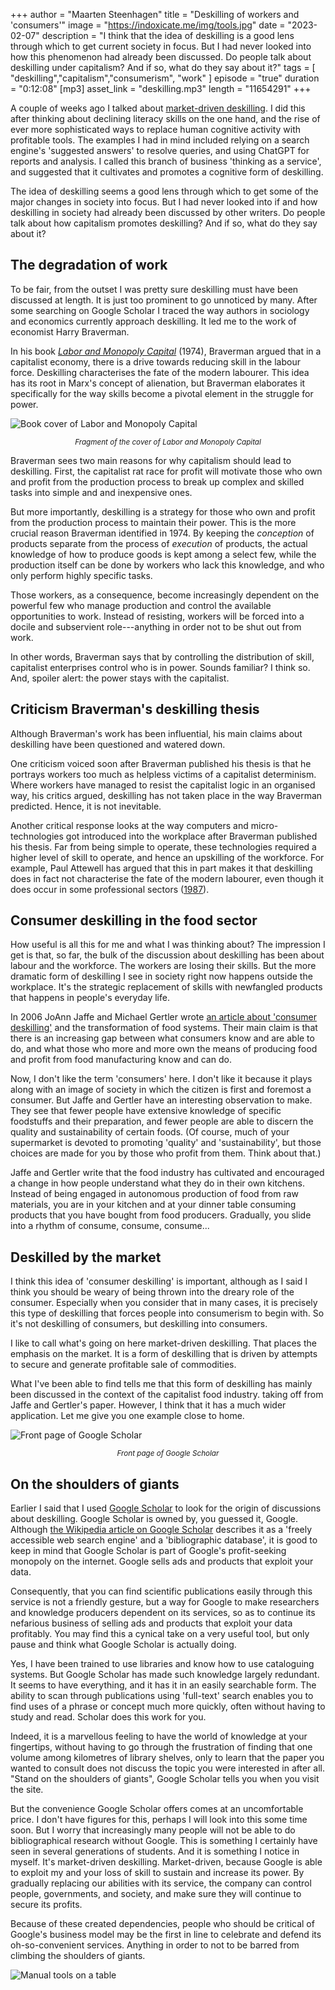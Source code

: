 +++
author = "Maarten Steenhagen"
title = "Deskilling of workers and 'consumers'"
image = "https://indoxicate.me/img/tools.jpg"
date = "2023-02-07"
description = "I think that the idea of deskilling is a good lens through which to get current society in focus. But I had never looked into how this phenomenon had already been discussed. Do people talk about deskilling under capitalism? And if so, what do they say about it?"
tags = [
    "deskilling","capitalism","consumerism", "work"
]
episode = "true"
duration = "0:12:08"
[mp3]
    asset_link = "deskilling.mp3"
    length = "11654291"
+++


A couple of weeks ago I talked about [market-driven deskilling](../taas). I did this after thinking about declining literacy skills on the one hand, and the rise of ever more sophisticated ways to replace human cognitive activity with profitable tools. The examples I had in mind included relying on a search engine's 'suggested answers' to resolve queries, and using ChatGPT for reports and analysis. I called this branch of business 'thinking as a service', and suggested that it cultivates and promotes a cognitive form of deskilling. 

The idea of deskilling seems a good lens through which to get some of the major changes in society into focus. But I had never looked into if and how deskilling in society had already been discussed by other writers. Do people talk about how capitalism promotes deskilling? And if so, what do they say about it? 

## The degradation of work

To be fair, from the outset I was pretty sure deskilling must have been discussed at length. It is just too prominent to go unnoticed by many. After some searching on Google Scholar I traced the way authors in sociology and economics currently approach deskilling. It led me to the work of economist Harry Braverman. 

In his book  _[Labor and Monopoly Capital](https://en.wikipedia.org/wiki/Labor_and_Monopoly_Capital)_ (1974), Braverman argued that in a capitalist economy, there is a drive towards reducing skill in the labour force. Deskilling characterises the fate of the modern labourer. This idea has its root in Marx's concept of alienation, but Braverman elaborates it specifically for the way skills become a pivotal element in the struggle for power. 

![Book cover of Labor and Monopoly Capital](../img/braverman1974.png)
_<small><center>Fragment of the cover of Labor and Monopoly Capital</center></small>_

Braverman sees two main reasons for why capitalism should lead to deskilling. First, the capitalist rat race for profit will motivate those who own and profit from the production process to break up complex and skilled tasks into simple and and inexpensive ones. 

But more importantly, deskilling is a strategy for those who own and profit from the production process to maintain their power. This is the more crucial reason Braverman identified in 1974. By keeping the _conception_ of products separate from the process of _execution_ of products, the actual knowledge of how to produce goods is kept among a select few, while the production itself can be done by workers who lack this knowledge, and who only perform highly specific tasks. 

Those workers, as a consequence, become increasingly dependent on the powerful few who manage production and control the available opportunities to work. Instead of resisting, workers will be forced into a docile and subservient role---anything in order not to be shut out from work.  

In other words, Braverman says that by controlling the distribution of skill, capitalist enterprises control who is in power. Sounds familiar? I think so. And, spoiler alert: the power stays with the capitalist.  

## Criticism Braverman's deskilling thesis

Although Braverman's work has been influential, his main claims about deskilling have been questioned and watered down. 

One criticism voiced soon after Braverman published his thesis is that he portrays workers too much as helpless victims of a capitalist determinism. Where workers have managed to resist the capitalist logic in an organised way, his critics argued, deskilling has not taken place in the way Braverman predicted. Hence, it is not inevitable. 

Another critical response looks at the way computers and micro-technologies got introduced into the workplace after Braverman published his thesis. Far from being simple to operate, these technologies required a higher level of skill to operate, and hence an upskilling of the workforce. For example, Paul Attewell has argued that this in part makes it that deskilling does in fact not characterise the fate of the modern labourer, even though it does occur in some professional sectors ([1987](https://journals.sagepub.com/doi/pdf/10.1177/0730888487014003001)). 

## Consumer deskilling in the food sector

How useful is all this for me and what I was thinking about? The impression I get is that, so far, the bulk of the discussion about deskilling has been about labour and the workforce. The workers are losing their skills. But the more dramatic form of deskilling I see in society right now happens outside the workplace. It's the strategic replacement of skills with newfangled products that happens in people's everyday life.

In 2006 JoAnn Jaffe and Michael Gertler wrote [an article about 'consumer deskilling'](https://link.springer.com/article/10.1007/s10460-005-6098-1) and the transformation of food systems. Their main claim is that there is an increasing gap between what consumers know and are able to do, and what those who more and more own the means of producing food and profit from food manufacturing know and can do. 

Now, I don't like the term 'consumers' here. I don't like it because it plays along with an image of society in which the citizen is first and foremost a consumer. But Jaffe and Gertler have an interesting observation to make. They see that fewer people have extensive knowledge of specific foodstuffs and their preparation, and fewer people are able to discern the quality and sustainability of certain foods. (Of course, much of your supermarket is devoted to promoting 'quality' and 'sustainability', but those choices are made for you by those who profit from them. Think about that.)

Jaffe and Gertler write that the food industry has cultivated and encouraged a change in how people understand what they do in their own kitchens. Instead of being engaged in autonomous production of food from raw materials, you are in your kitchen and at your dinner table consuming products that you have bought from food producers. Gradually, you slide into a rhythm of consume, consume, consume...


## Deskilled by the market

I think this idea of 'consumer deskilling' is important, although as I said I think you should be weary of being thrown into the dreary role of the consumer. Especially when you consider that in many cases, it is precisely this type of deskilling that forces people into consumerism to begin with. So it's not deskilling of consumers, but deskilling into consumers.  

I like to call what's going on here market-driven deskilling. That places the emphasis on the market. It is a form of deskilling that is driven by attempts to secure and generate profitable sale of commodities.
 
What I've been able to find tells me that this form of deskilling has mainly been discussed in the context of the capitalist food industry. taking off from Jaffe and Gertler's paper. However, I think that it has a much wider application. Let me give you one example close to home. 

![Front page of Google Scholar](../img/google-scholar.png)
_<small><center>Front page of Google Scholar</center></small>_

## On the shoulders of giants

Earlier I said that I used [Google Scholar](https://scholar.google.com) to look for the origin of discussions about deskilling. Google Scholar is owned by, you guessed it, Google. Although [the Wikipedia article on Google Scholar](https://en.wikipedia.org/wiki/Google_Scholar) describes it as a 'freely accessible web search engine' and a 'bibliographic database', it is good to keep in mind that Google Scholar is part of Google's profit-seeking monopoly on the internet. Google sells ads and products that exploit your data. 

Consequently, that you can find scientific publications easily through this service is not a friendly gesture, but a way for Google to make researchers and knowledge producers dependent on its services, so as to continue its nefarious business of selling ads and products that exploit your data profitably. You may find this a cynical take on a very useful tool, but only pause and think what Google Scholar is actually doing.   

Yes, I have been trained to use libraries and know how to use cataloguing systems. But Google Scholar has made such knowledge largely redundant. It seems to have everything, and it has it in an easily searchable form. The ability to scan through publications using 'full-text' search enables you to find uses of a phrase or  concept much more quickly, often without having to study and read. Scholar does this work for you. 

Indeed, it is a marvellous feeling to have the world of knowledge at your fingertips, without having to go through the frustration of finding that one volume among kilometres of library shelves, only to learn that the paper you wanted to consult does not discuss the topic you were interested in after all. "Stand on the shoulders of giants", Google Scholar tells you when you visit the site. 

But the convenience Google Scholar offers comes at an uncomfortable price. I don't have figures for this, perhaps I will look into this some time soon. But I worry that increasingly many people will not be able to do bibliographical research without Google. This is something I certainly have seen in several generations of students. And it is something I notice in myself. It's market-driven deskilling. Market-driven, because Google is able to exploit my and your loss of skill to sustain and increase its power. By gradually replacing our abilities with its service, the company can control people, governments, and society, and make sure they will continue to secure its profits. 

Because of these created dependencies, people who should be critical of Google's business model may be the first in line to celebrate and defend its oh-so-convenient services. Anything in order to not to be barred from climbing the shoulders of giants.  

![Manual tools on a table](../img/tools.jpg)